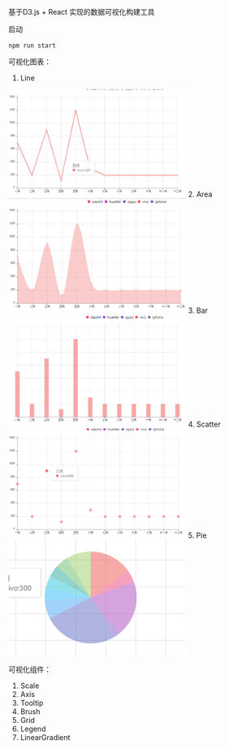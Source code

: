 基于D3.js + React 实现的数据可视化构建工具

启动
~~~
npm run start
~~~

可视化图表：
1. Line
<img width="350" src="https://github.com/CBDxin/chart/blob/master/public/image/Line.png"/>
2. Area
<img width="350" src="https://github.com/CBDxin/chart/blob/master/public/image/Area.png"/>
3. Bar
<img width="350" src="https://github.com/CBDxin/chart/blob/master/public/image/Bar.png"/>
4. Scatter
<img width="350" src="https://github.com/CBDxin/chart/blob/master/public/image/Scatter.png"/>
5. Pie
<img width="350" src="https://github.com/CBDxin/chart/blob/master/public/image/Pie.png"/>

可视化组件：
1. Scale
2. Axis
3. Tooltip
4. Brush
5. Grid
6. Legend
7. LinearGradient
